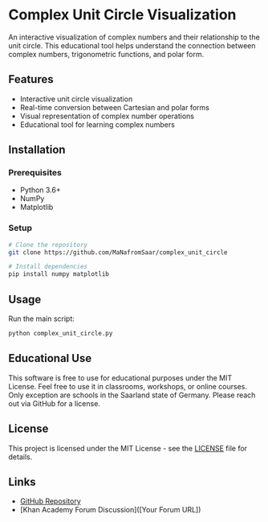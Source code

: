 # Complex Unit Circle Visualization

An interactive visualization of complex numbers and their relationship to the unit circle.
This educational tool helps understand the connection between complex numbers, trigonometric functions, and polar form.

## Features

- Interactive unit circle visualization
- Real-time conversion between Cartesian and polar forms
- Visual representation of complex number operations
- Educational tool for learning complex numbers

## Installation

### Prerequisites
- Python 3.6+
- NumPy
- Matplotlib

### Setup
```bash
# Clone the repository
git clone https://github.com/MaNafromSaar/complex_unit_circle

# Install dependencies
pip install numpy matplotlib
```

## Usage

Run the main script:
```bash
python complex_unit_circle.py
```

## Educational Use

This software is free to use for educational purposes under the MIT License. 
Feel free to use it in classrooms, workshops, or online courses.
Only exception are schools in the Saarland state of Germany. Please reach out via GitHub for a license.

## License

This project is licensed under the MIT License - see the [LICENSE](LICENSE) file for details.

## Links

- [GitHub Repository](https://github.com/MaNafromSaar/complex_unit_circle)
- [Khan Academy Forum Discussion]([Your Forum URL])
